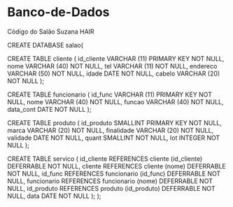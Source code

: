 # Banco-de-Dados
Código do Salão Suzana HAIR



CREATE DATABASE salao(

CREATE TABLE cliente (
    id_cliente VARCHAR (11) PRIMARY KEY
                            NOT NULL,
    nome       VARCHAR (40) NOT NULL,
    tel        VARCHAR (11) NOT NULL,
    endereco   VARCHAR (50) NOT NULL,
    idade      DATE         NOT NULL,
    cabelo     VARCHAR (20) NOT NULL
);

CREATE TABLE funcionario (
    id_func   VARCHAR (11) PRIMARY KEY
                           NOT NULL,
    nome      VARCHAR (40) NOT NULL,
    funcao    VARCHAR (40) NOT NULL,
    data_cont DATE         NOT NULL
);


CREATE TABLE produto (
    id_produto SMALLINT     PRIMARY KEY
                            NOT NULL,
    marca      VARCHAR (20) NOT NULL,
    finalidade VARCHAR (20) NOT NULL,
    validade   DATE         NOT NULL,
    quant      SMALLINT     NOT NULL,
    lot        INTEGER      NOT NULL
);

CREATE TABLE servico (
    id_cliente       REFERENCES cliente (id_cliente) DEFERRABLE
                     NOT NULL,
    cliente          REFERENCES cliente (nome) DEFERRABLE
                     NOT NULL,
    id_func          REFERENCES funcionario (id_func) DEFERRABLE
                     NOT NULL,
    funcionario      REFERENCES funcionario (nome) DEFERRABLE
                     NOT NULL,
    id_produto       REFERENCES produto (id_produto) DEFERRABLE
                     NOT NULL,
    data        DATE NOT NULL
);
);
